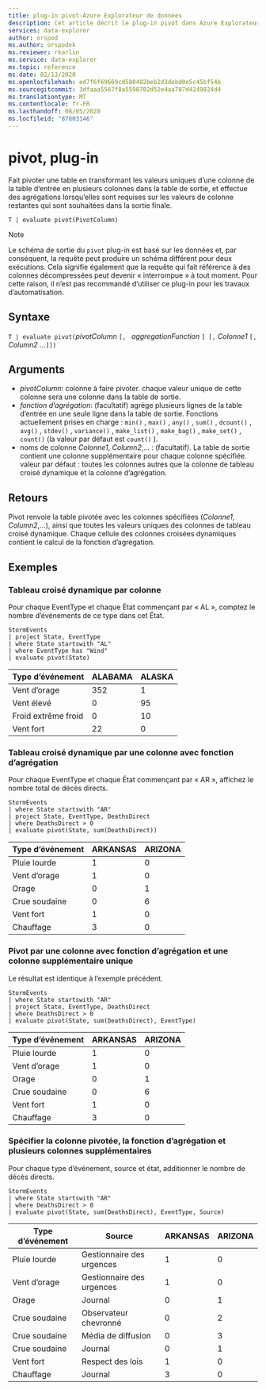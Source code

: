 ```yaml
---
title: plug-in pivot-Azure Explorateur de données
description: Cet article décrit le plug-in pivot dans Azure Explorateur de données.
services: data-explorer
author: orspod
ms.author: orspodek
ms.reviewer: rkarlin
ms.service: data-explorer
ms.topic: reference
ms.date: 02/13/2020
ms.openlocfilehash: ed7f6f69669cd580482beb2d3debd0e5c45bf54b
ms.sourcegitcommit: 3dfaaa5567f8a5598702d52e4aa787d4249824d4
ms.translationtype: MT
ms.contentlocale: fr-FR
ms.lasthandoff: 08/05/2020
ms.locfileid: "87803146"
---
```

# <a name="pivot-plugin"></a>pivot, plug-in

Fait pivoter une table en transformant les valeurs uniques d’une colonne de la table d’entrée en plusieurs colonnes dans la table de sortie, et effectue des agrégations lorsqu’elles sont requises sur les valeurs de colonne restantes qui sont souhaitées dans la sortie finale.

```kusto
T | evaluate pivot(PivotColumn)
```

> [!NOTE]
> Le schéma de sortie du `pivot` plug-in est basé sur les données et, par conséquent, la requête peut produire un schéma différent pour deux exécutions. Cela signifie également que la requête qui fait référence à des colonnes décompressées peut devenir « interrompue » à tout moment. Pour cette raison, il n’est pas recommandé d’utiliser ce plug-in pour les travaux d’automatisation.

## <a name="syntax"></a>Syntaxe

`T | evaluate pivot(`*pivotColumn* `[, ` *aggregationFunction* `] [,` *Colonne1* `[,` *Column2* ...`]])`

## <a name="arguments"></a>Arguments

* *pivotColumn*: colonne à faire pivoter. chaque valeur unique de cette colonne sera une colonne dans la table de sortie.
* *fonction d’agrégation*: (facultatif) agrège plusieurs lignes de la table d’entrée en une seule ligne dans la table de sortie. Fonctions actuellement prises en charge : `min()` , `max()` , `any()` , `sum()` , `dcount()` , `avg()` , `stdev()` , `variance()` , `make_list()` , `make_bag()` , `make_set()` , `count()` (la valeur par défaut est `count()` ).
* noms de colonne *Colonne1*, *Column2*,... : (facultatif). La table de sortie contient une colonne supplémentaire pour chaque colonne spécifiée. valeur par défaut : toutes les colonnes autres que la colonne de tableau croisé dynamique et la colonne d’agrégation.

## <a name="returns"></a>Retours

Pivot renvoie la table pivotée avec les colonnes spécifiées (*Colonne1*, *Column2*,...), ainsi que toutes les valeurs uniques des colonnes de tableau croisé dynamique. Chaque cellule des colonnes croisées dynamiques contient le calcul de la fonction d’agrégation.

## <a name="examples"></a>Exemples

### <a name="pivot-by-a-column"></a>Tableau croisé dynamique par colonne

Pour chaque EventType et chaque État commençant par « AL », comptez le nombre d’événements de ce type dans cet État.

<!-- csl: https://help.kusto.windows.net:443/Samples -->
```kusto
StormEvents
| project State, EventType 
| where State startswith "AL" 
| where EventType has "Wind" 
| evaluate pivot(State)
```

|Type d’événement|ALABAMA|ALASKA|
|---|---|---|
|Vent d’orage|352|1|
|Vent élevé|0|95|
|Froid extrême froid|0|10|
|Vent fort|22|0|


### <a name="pivot-by-a-column-with-aggregation-function"></a>Tableau croisé dynamique par une colonne avec fonction d’agrégation

Pour chaque EventType et chaque État commençant par « AR », affichez le nombre total de décès directs.

<!-- csl: https://help.kusto.windows.net:443/Samples -->
```kusto
StormEvents 
| where State startswith "AR" 
| project State, EventType, DeathsDirect 
| where DeathsDirect > 0
| evaluate pivot(State, sum(DeathsDirect))
```

|Type d’événement|ARKANSAS|ARIZONA|
|---|---|---|
|Pluie lourde|1|0|
|Vent d’orage|1|0|
|Orage|0|1|
|Crue soudaine|0|6|
|Vent fort|1|0|
|Chauffage|3|0|


### <a name="pivot-by-a-column-with-aggregation-function-and-a-single-additional-column"></a>Pivot par une colonne avec fonction d’agrégation et une colonne supplémentaire unique

Le résultat est identique à l’exemple précédent.

<!-- csl: https://help.kusto.windows.net:443/Samples -->
```kusto
StormEvents 
| where State startswith "AR" 
| project State, EventType, DeathsDirect 
| where DeathsDirect > 0
| evaluate pivot(State, sum(DeathsDirect), EventType)
```

|Type d’événement|ARKANSAS|ARIZONA|
|---|---|---|
|Pluie lourde|1|0|
|Vent d’orage|1|0|
|Orage|0|1|
|Crue soudaine|0|6|
|Vent fort|1|0|
|Chauffage|3|0|


### <a name="specify-the-pivoted-column-aggregation-function-and-multiple-additional-columns"></a>Spécifier la colonne pivotée, la fonction d’agrégation et plusieurs colonnes supplémentaires

Pour chaque type d’événement, source et état, additionner le nombre de décès directs.

<!-- csl: https://help.kusto.windows.net:443/Samples -->
```kusto
StormEvents 
| where State startswith "AR" 
| where DeathsDirect > 0
| evaluate pivot(State, sum(DeathsDirect), EventType, Source)
```

|Type d’événement|Source|ARKANSAS|ARIZONA|
|---|---|---|---|
|Pluie lourde|Gestionnaire des urgences|1|0|
|Vent d’orage|Gestionnaire des urgences|1|0|
|Orage|Journal|0|1|
|Crue soudaine|Observateur chevronné|0|2|
|Crue soudaine|Média de diffusion|0|3|
|Crue soudaine|Journal|0|1|
|Vent fort|Respect des lois|1|0|
|Chauffage|Journal|3|0|
